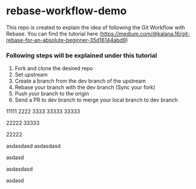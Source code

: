 # rebase-workflow-demo
This repo is created to explain the idea of following the Git Workflow with Rebase. You can find the tutorial here (https://medium.com/@kalana.16/git-rebase-for-an-absolute-beginner-35d16144abd9)

### Following steps will be explained under this tutorial

1. Fork and clone the desired repo
2. Set upstream
3. Create a branch from the dev branch of the upstream
4. Rebase your branch with the dev branch (Sync your fork)
5. Push your branch to the origin
6. Send a PR to dev branch to merge your local branch to dev branch

11111
2222
3333
33333
33333

22222
33333

22222

asdasdasd
asdasdasd

asdasd

asdasdasd

asdasd
